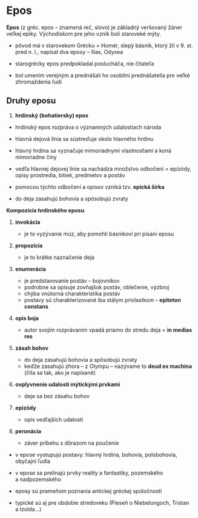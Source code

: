 # Epos

**Epos** (z gréc. epos – znamená reč, slovo) je základný veršovaný žáner veľkej epiky. Východiskom pre jeho vznik boli staroveké mýty.

- pôvod má v starovekom Grécku = Homér, slepý básnik, ktorý žil v 9. st. pred n. l., napísal dva eposy – Ilias, Odysea

- starogrécky epos predpokladal poslucháča, nie čitateľa

- bol umením verejným a prednášali ho osobitní prednášatelia pre veľké zhromaždenia ľudí

## Druhy eposu

1. **hrdinský (bohatiersky) epos**

- hrdinský epos rozpráva o významných udalostiach národa

- hlavná dejová línia sa sústreďuje okolo hlavného hrdinu

- hlavný hrdina sa vyznačuje mimoriadnymi vlastnosťami a koná mimoriadne činy

- vedľa hlavnej dejovej línie sa nachádza množstvo odbočení = epizódy, opisy prostredia, bitiek, predmetov a postáv

- pomocou týchto odbočení a opisov vzniká tzv. **epická šírka**

- do deja zasahujú bohovia a spôsobujú zvraty

**Kompozícia hrdinského eposu**

1. **invokácia**
   - je to vyzývanie múz, aby pomohli básnikovi pri písaní eposu

2. **propozícia**
   - je to krátke naznačenie deja

3. **enumerácia**
   - je predstavovanie postáv – bojovníkov
   - podrobne sa opisuje zovňajšok postáv, oblečenie, výzbroj
   - chýba vnútorná charakteristika postáv
   - postavy sú charakterizované iba stálym prívlastkom – **epiteton constans**

4. **opis boja**
   - autor svojím rozprávaním vpadá priamo do stredu deja = **in medias res**

5. **zásah bohov**
   - do deja zasahujú bohovia a spôsobujú zvraty
   - keďže zasahujú zhora – z Olympu – nazývame to **deud ex machina** (číta sa tak, ako je napísané)

6. **ovplyvnenie udalostí mýtickými prvkami**
   - deje sa bez zásahu bohov

7. **epizódy** 
   - opis vedľajších udalostí

8. **peronácia**
   - záver príbehu s dôrazom na poučenie

- v epose vystupujú postavy: hlavný hrdina, bohovia, polobohovia, obyčajní ľudia

- v epose sa prelínajú prvky reality a fantastiky, pozemského a nadpozemského

- eposy sú prameňom poznania antickej gréckej spoločnosti

- typické sú aj pre obdobie stredoveku (Pieseň o Niebelungoch, Tristan a Izolda\...)